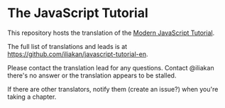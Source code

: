 
# The JavaScript Tutorial

This repository hosts the translation of the [Modern JavaScript Tutorial](https://javascript.info).

The full list of translations and leads is at <https://github.com/iliakan/javascript-tutorial-en>.

Please contact the translation lead for any questions. 
Contact @iliakan there's no answer or the translation appears to be stalled. 

If there are other translators, notify them (create an issue?) when you're taking a chapter.


